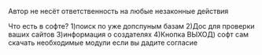 Автор не несёт ответственность на любые незаконные действия

Что есть в софте?
1)поиск по уже допспуным базам
2)Дос для проверки ваших сайтов
3)информация о создателях
4)Кнопка ВЫХОД)
софт сам скачать необходимые модули если вы дадите согласие
